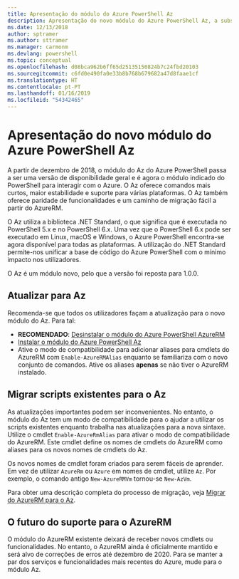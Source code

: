 ```yaml
---
title: Apresentação do módulo do Azure PowerShell Az
description: Apresentação do novo módulo do Azure PowerShell Az, a substituição do módulo AzureRM.
ms.date: 12/13/2018
author: sptramer
ms.author: sttramer
ms.manager: carmonm
ms.devlang: powershell
ms.topic: conceptual
ms.openlocfilehash: d08bca962b6ff65d25135150824b7c24fbd20103
ms.sourcegitcommit: c6fd0e490fa0e33b8b768b679682a47d8faae1cf
ms.translationtype: HT
ms.contentlocale: pt-PT
ms.lasthandoff: 01/16/2019
ms.locfileid: "54342465"
---
```

# <a name="introducing-the-new-azure-powershell-az-module"></a>Apresentação do novo módulo do Azure PowerShell Az

A partir de dezembro de 2018, o módulo do Az do Azure PowerShell passa a ser uma versão de disponibilidade geral e é agora o módulo indicado do PowerShell para interagir com o Azure. O Az oferece comandos mais curtos, maior estabilidade e suporte para várias plataformas. O Az também oferece paridade de funcionalidades e um caminho de migração fácil a partir do AzureRM.

O Az utiliza a biblioteca .NET Standard, o que significa que é executada no PowerShell 5.x e no PowerShell 6.x.
Uma vez que o PowerShell 6.x pode ser executado em Linux, macOS e Windows, o Azure PowerShell encontra-se agora disponível para todas as plataformas.
A utilização do .NET Standard permite-nos unificar a base de código do Azure PowerShell com o mínimo impacto nos utilizadores.

O Az é um módulo novo, pelo que a versão foi reposta para 1.0.0.

## <a name="upgrade-to-az"></a>Atualizar para Az

Recomenda-se que todos os utilizadores façam a atualização para o novo módulo do Az. Para tal:

* __RECOMENDADO__: [Desinstalar o módulo do Azure PowerShell AzureRM](/powershell/azure/uninstall-az-ps#uninstall-the-azurerm-module)
* [Instalar o módulo do Azure PowerShell Az](/powershell/azure/install-az-ps)
* Ative o modo de compatibilidade para adicionar aliases para cmdlets do AzureRM com `Enable-AzureRMAlias` enquanto se familiariza com o novo conjunto de comandos. Ative os aliases __apenas__ se não tiver o AzureRM instalado.

## <a name="migrate-existing-scripts-to-az"></a>Migrar scripts existentes para o Az

As atualizações importantes podem ser inconvenientes. No entanto, o módulo do Az tem um modo de compatibilidade para o ajudar a utilizar os scripts existentes enquanto trabalha nas atualizações para a nova sintaxe. Utilize o cmdlet `Enable-AzureRmAlias` para ativar o modo de compatibilidade do AzureRM. Este cmdlet define os nomes de cmdlets do AzureRM como aliases para os novos nomes de cmdlets do Az.

Os novos nomes de cmdlet foram criados para serem fáceis de aprender. Em vez de utilizar `AzureRm` ou `Azure` em nomes de cmdlet, utilize `Az`. Por exemplo, o comando antigo `New-AzureRMVm` tornou-se `New-AzVm`.

Para obter uma descrição completa do processo de migração, veja [Migrar do AzureRM para o Az](migrate-from-azurerm-to-az.md).

## <a name="the-future-of-support-for-azurerm"></a>O futuro do suporte para o AzureRM

O módulo do AzureRM existente deixará de receber novos cmdlets ou funcionalidades. No entanto, o AzureRM ainda é oficialmente mantido e será alvo de correções de erros até dezembro de 2020. Para se manter a par dos serviços e funcionalidades mais recentes do Azure, mude para o módulo Az.

